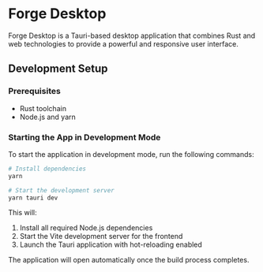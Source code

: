 # Forge Desktop

Forge Desktop is a Tauri-based desktop application that combines Rust and web technologies to provide a powerful and responsive user interface.

## Development Setup

### Prerequisites

- Rust toolchain
- Node.js and yarn

### Starting the App in Development Mode

To start the application in development mode, run the following commands:

```bash
# Install dependencies
yarn

# Start the development server
yarn tauri dev
```

This will:

1. Install all required Node.js dependencies
2. Start the Vite development server for the frontend
3. Launch the Tauri application with hot-reloading enabled

The application will open automatically once the build process completes.
